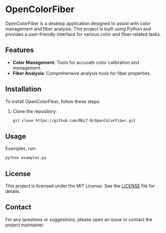 # OpenColorFiber

OpenColorFiber is a desktop application designed to assist with color management and fiber analysis. 
This project is built using Python and provides a user-friendly interface for various color and fiber-related tasks.

## Features

- **Color Management**: Tools for accurate color calibration and management.
- **Fiber Analysis**: Comprehensive analysis tools for fiber properties.

## Installation

To install OpenColorFiber, follow these steps:

1. Clone the repository:
    ```sh
    git clone https://github.com/MGLT-B/OpenColorFiber.git
    ```

## Usage

Examples, run:
```sh
python examples.py
```


## License

This project is licensed under the MIT License. See the [LICENSE](LICENSE) file for details.

## Contact

For any questions or suggestions, please open an issue or contact the project maintainer.
